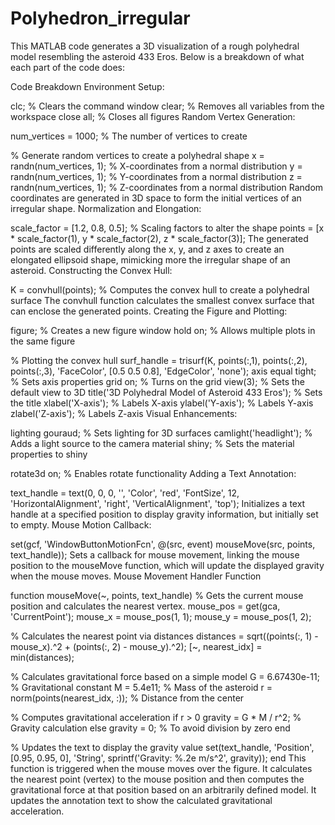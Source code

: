 # Polyhedron_irregular
This MATLAB code generates a 3D visualization of a rough polyhedral model resembling the asteroid 433 Eros. 
Below is a breakdown of what each part of the code does:

Code Breakdown
Environment Setup:

 
clc; % Clears the command window
clear; % Removes all variables from the workspace
close all; % Closes all figures
Random Vertex Generation:

 
num_vertices = 1000; % The number of vertices to create

% Generate random vertices to create a polyhedral shape
x = randn(num_vertices, 1); % X-coordinates from a normal distribution
y = randn(num_vertices, 1); % Y-coordinates from a normal distribution
z = randn(num_vertices, 1); % Z-coordinates from a normal distribution
Random coordinates are generated in 3D space to form the initial vertices of an irregular shape.
Normalization and Elongation:

 
scale_factor = [1.2, 0.8, 0.5]; % Scaling factors to alter the shape
points = [x * scale_factor(1), y * scale_factor(2), z * scale_factor(3)]; 
The generated points are scaled differently along the x, y, and z axes to create an elongated ellipsoid shape, mimicking more the irregular shape of an asteroid.
Constructing the Convex Hull:

 
K = convhull(points); % Computes the convex hull to create a polyhedral surface
The convhull function calculates the smallest convex surface that can enclose the generated points.
Creating the Figure and Plotting:

 
figure; % Creates a new figure window
hold on; % Allows multiple plots in the same figure

% Plotting the convex hull
surf_handle = trisurf(K, points(:,1), points(:,2), points(:,3), 'FaceColor', [0.5 0.5 0.8], 'EdgeColor', 'none');
axis equal tight; % Sets axis properties
grid on; % Turns on the grid
view(3); % Sets the default view to 3D
title('3D Polyhedral Model of Asteroid 433 Eros'); % Sets the title
xlabel('X-axis'); % Labels X-axis
ylabel('Y-axis'); % Labels Y-axis
zlabel('Z-axis'); % Labels Z-axis
Visual Enhancements:

 
lighting gouraud; % Sets lighting for 3D surfaces
camlight('headlight'); % Adds a light source to the camera
material shiny; % Sets the material properties to shiny

rotate3d on; % Enables rotate functionality
Adding a Text Annotation:

 
text_handle = text(0, 0, 0, '', 'Color', 'red', 'FontSize', 12, 'HorizontalAlignment', 'right', 'VerticalAlignment', 'top');
Initializes a text handle at a specified position to display gravity information, but initially set to empty.
Mouse Motion Callback:

 
set(gcf, 'WindowButtonMotionFcn', @(src, event) mouseMove(src, points, text_handle));
Sets a callback for mouse movement, linking the mouse position to the mouseMove function, which will update the displayed gravity when the mouse moves.
Mouse Movement Handler Function
 
function mouseMove(~, points, text_handle)
   % Gets the current mouse position and calculates the nearest vertex.
   mouse_pos = get(gca, 'CurrentPoint'); 
   mouse_x = mouse_pos(1, 1);
   mouse_y = mouse_pos(1, 2);
   
   % Calculates the nearest point via distances
   distances = sqrt((points(:, 1) - mouse_x).^2 + (points(:, 2) - mouse_y).^2);
   [~, nearest_idx] = min(distances);
   
   % Calculates gravitational force based on a simple model
   G = 6.67430e-11; % Gravitational constant
   M = 5.4e11; % Mass of the asteroid
   r = norm(points(nearest_idx, :)); % Distance from the center

   % Computes gravitational acceleration
   if r > 0
       gravity = G * M / r^2; % Gravity calculation
   else
       gravity = 0; % To avoid division by zero
   end

   % Updates the text to display the gravity value
   set(text_handle, 'Position', [0.95, 0.95, 0], 'String', sprintf('Gravity: %.2e m/s^2', gravity));
end
This function is triggered when the mouse moves over the figure. It calculates the nearest point (vertex) to the mouse position and then computes the gravitational force at that position based on an arbitrarily defined model. It updates the annotation text to show the calculated gravitational acceleration.
